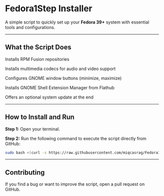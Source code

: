 # **Fedora1Step Installer**

A simple script to quickly set up your **Fedora 39+** system with essential tools and configurations.

---

## **What the Script Does**

Installs RPM Fusion repositories

Installs multimedia codecs for audio and video support

Configures GNOME window buttons (minimize, maximize)

Installs GNOME Shell Extension Manager from Flathub

Offers an optional system update at the end

---

## **How to Install and Run**

**Step 1:** Open your terminal.

**Step 2:** Run the following command to execute the script directly from GitHub:

```bash
sudo bash <(curl -s https://raw.githubusercontent.com/miqcasrag/Fedora1Step/main/Fedora1Step.sh)
```

---

## **Contributing**

If you find a bug or want to improve the script, open a pull request on GitHub.
